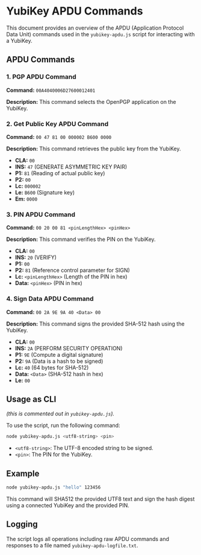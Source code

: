 # YubiKey APDU Commands

This document provides an overview of the APDU (Application Protocol Data Unit) commands used in the `yubikey-apdu.js` script for interacting with a YubiKey.

## APDU Commands

### 1. PGP APDU Command

**Command:** `00A4040006D27600012401`

**Description:** This command selects the OpenPGP application on the YubiKey.

### 2. Get Public Key APDU Command

**Command:** `00 47 81 00 000002 B600 0000`

**Description:** This command retrieves the public key from the YubiKey.

- **CLA:** `00`
- **INS:** `47` (GENERATE ASYMMETRIC KEY PAIR)
- **P1:** `81` (Reading of actual public key)
- **P2:** `00`
- **Lc:** `000002`
- **Le:** `B600` (Signature key)
- **Em:** `0000`

### 3. PIN APDU Command

**Command:** `00 20 00 81 <pinLengthHex> <pinHex>`

**Description:** This command verifies the PIN on the YubiKey.

- **CLA:** `00`
- **INS:** `20` (VERIFY)
- **P1:** `00`
- **P2:** `81` (Reference control parameter for SIGN)
- **Lc:** `<pinLengthHex>` (Length of the PIN in hex)
- **Data:** `<pinHex>` (PIN in hex)

### 4. Sign Data APDU Command

**Command:** `00 2A 9E 9A 40 <Data> 00`

**Description:** This command signs the provided SHA-512 hash using the YubiKey.

- **CLA:** `00`
- **INS:** `2A` (PERFORM SECURITY OPERATION)
- **P1:** `9E` (Compute a digital signature)
- **P2:** `9A` (Data is a hash to be signed)
- **Lc:** `40` (64 bytes for SHA-512)
- **Data:** `<Data>` (SHA-512 hash in hex)
- **Le:** `00`

## Usage as CLI

_(this is commented out in `yubikey-apdu.js`)._

To use the script, run the following command:

```sh
node yubikey-apdu.js <utf8-string> <pin>
```

- `<utf8-string>`: The UTF-8 encoded string to be signed.
- `<pin>`: The PIN for the YubiKey.

## Example

```sh
node yubikey-apdu.js "hello" 123456
```

This command will SHA512 the provided UTF8 text and sign the hash digest using a connected YubiKey and the provided PIN.

## Logging

The script logs all operations including raw APDU commands and responses to a file named `yubikey-apdu-logfile.txt`.
